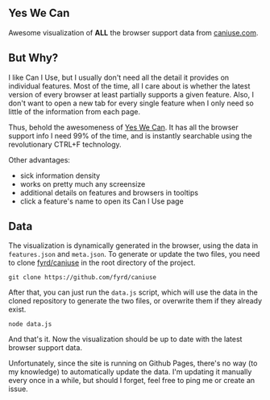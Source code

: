 Yes We Can
----------

Awesome visualization of **ALL** the browser support data from [caniuse.com](http://caniuse.com).

## But Why?
I like Can I Use, but I usually don't need all the detail it provides on individual features. Most of the time, all I care about is whether the latest version of every browser at least partially supports a given feature. Also, I don't want to open a new tab for every single feature when I only need so little of the information from each page.

Thus, behold the awesomeness of [Yes We Can](http://tobiasbernard.com/yeswecan/). It has all the browser support info I need 99% of the time, and is instantly searchable using the revolutionary CTRL+F technology.

Other advantages:
* sick information density
* works on pretty much any screensize
* additional details on features and browsers in tooltips
* click a feature's name to open its Can I Use page

## Data
The visualization is dynamically generated in the browser, using the data in `features.json` and `meta.json`. To generate or update the two files, you need to clone [fyrd/caniuse](https://github.com/fyrd/caniuse) in the root directory of the project.
```
git clone https://github.com/fyrd/caniuse
```
After that, you can just run the `data.js` script, which will use the data in the cloned repository to generate the two files, or overwrite them if they already exist.
```
node data.js
```
And that's it. Now the visualization should be up to date with the latest browser support data.

Unfortunately, since the site is running on Github Pages, there's no way (to my knowledge) to automatically update the data. I'm updating it manually every once in a while, but should I forget, feel free to ping me or create an issue.

